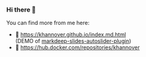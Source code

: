 ### Hi there 👋

You can find more from me here:

- 👀 https://khannover.github.io/index.md.html  
  (DEMO of [markdeep-slides-autoslider-plugin](https://github.com/khannover/markdeep-slides-autoslider-plugin))
- 🐋 https://hub.docker.com/repositories/khannover

<!--
**khannover/khannover** is a ✨ _special_ ✨ repository because its `README.md` (this file) appears on your GitHub profile.

Here are some ideas to get you started:

- 🔭 I’m currently working on ...
- 🌱 I’m currently learning ...
- 👯 I’m looking to collaborate on ...
- 🤔 I’m looking for help with ...
- 💬 Ask me about ...
- 📫 How to reach me: ...
- 😄 Pronouns: ...
- ⚡ Fun fact: ...
-->
